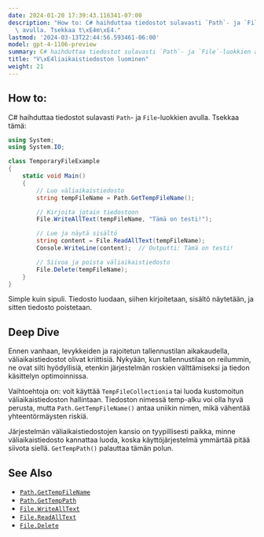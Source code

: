 ```yaml
---
date: 2024-01-20 17:39:43.116341-07:00
description: "How to: C# haihduttaa tiedostot sulavasti `Path`- ja `File`-luokkien\
  \ avulla. Tsekkaa t\xE4m\xE4."
lastmod: '2024-03-13T22:44:56.593461-06:00'
model: gpt-4-1106-preview
summary: C# haihduttaa tiedostot sulavasti `Path`- ja `File`-luokkien avulla.
title: "V\xE4liaikaistiedoston luominen"
weight: 21
---
```


## How to:
C# haihduttaa tiedostot sulavasti `Path`- ja `File`-luokkien avulla. Tsekkaa tämä:

```csharp
using System;
using System.IO;

class TemporaryFileExample
{
    static void Main()
    {
        // Luo väliaikaistiedosto
        string tempFileName = Path.GetTempFileName();

        // Kirjoita jotain tiedostoon
        File.WriteAllText(tempFileName, "Tämä on testi!");

        // Lue ja näytä sisältö
        string content = File.ReadAllText(tempFileName);
        Console.WriteLine(content);  // Outputti: Tämä on testi!

        // Siivoa ja poista väliaikaistiedosto
        File.Delete(tempFileName);
    }
}
```

Simple kuin sipuli. Tiedosto luodaan, siihen kirjoitetaan, sisältö näytetään, ja sitten tiedosto poistetaan.

## Deep Dive
Ennen vanhaan, levykkeiden ja rajoitetun tallennustilan aikakaudella, väliaikaistiedostot olivat kriittisiä. Nykyään, kun tallennustilaa on reilummin, ne ovat silti hyödyllisiä, etenkin järjestelmän roskien välttämiseksi ja tiedon käsittelyn optimoinnissa.

Vaihtoehtoja on: voit käyttää `TempFileCollectionia` tai luoda kustomoitun väliaikaistiedoston hallintaan. Tiedoston nimessä temp-alku voi olla hyvä perusta, mutta `Path.GetTempFileName()` antaa uniikin nimen, mikä vähentää yhteentörmäysten riskiä.

Järjestelmän väliaikaistiedostojen kansio on tyypillisesti paikka, minne väliaikaistiedosto kannattaa luoda, koska käyttöjärjestelmä ymmärtää pitää siivota siellä. `GetTempPath()` palauttaa tämän polun.

## See Also
- [`Path.GetTempFileName`](https://docs.microsoft.com/en-us/dotnet/api/system.io.path.gettempfilename)
- [`Path.GetTempPath`](https://docs.microsoft.com/en-us/dotnet/api/system.io.path.gettemppath)
- [`File.WriteAllText`](https://docs.microsoft.com/en-us/dotnet/api/system.io.file.writealltext)
- [`File.ReadAllText`](https://docs.microsoft.com/en-us/dotnet/api/system.io.file.readalltext)
- [`File.Delete`](https://docs.microsoft.com/en-us/dotnet/api/system.io.file.delete)
